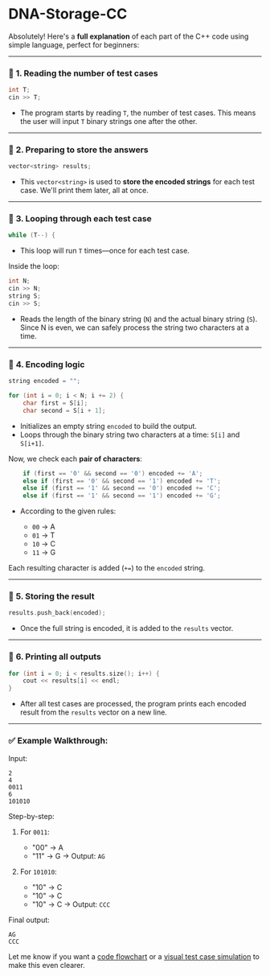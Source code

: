 ﻿# DNA-Storage-CC

Absolutely! Here's a **full explanation** of each part of the C++ code using simple language, perfect for beginners:

---

### 🔹 **1. Reading the number of test cases**

```cpp
int T;
cin >> T;
```

* The program starts by reading `T`, the number of test cases. This means the user will input `T` binary strings one after the other.

---

### 🔹 **2. Preparing to store the answers**

```cpp
vector<string> results;
```

* This `vector<string>` is used to **store the encoded strings** for each test case. We'll print them later, all at once.

---

### 🔹 **3. Looping through each test case**

```cpp
while (T--) {
```

* This loop will run `T` times—once for each test case.

Inside the loop:

```cpp
int N;
cin >> N;
string S;
cin >> S;
```

* Reads the length of the binary string (`N`) and the actual binary string (`S`). Since N is even, we can safely process the string two characters at a time.

---

### 🔹 **4. Encoding logic**

```cpp
string encoded = "";

for (int i = 0; i < N; i += 2) {
    char first = S[i];
    char second = S[i + 1];
```

* Initializes an empty string `encoded` to build the output.
* Loops through the binary string two characters at a time: `S[i]` and `S[i+1]`.

Now, we check each **pair of characters**:

```cpp
    if (first == '0' && second == '0') encoded += 'A';
    else if (first == '0' && second == '1') encoded += 'T';
    else if (first == '1' && second == '0') encoded += 'C';
    else if (first == '1' && second == '1') encoded += 'G';
```

* According to the given rules:

  * `00` → A
  * `01` → T
  * `10` → C
  * `11` → G

Each resulting character is added (`+=`) to the `encoded` string.

---

### 🔹 **5. Storing the result**

```cpp
results.push_back(encoded);
```

* Once the full string is encoded, it is added to the `results` vector.

---

### 🔹 **6. Printing all outputs**

```cpp
for (int i = 0; i < results.size(); i++) {
    cout << results[i] << endl;
}
```

* After all test cases are processed, the program prints each encoded result from the `results` vector on a new line.

---

### ✅ **Example Walkthrough:**

Input:

```
2
4
0011
6
101010
```

Step-by-step:

1. For `0011`:

   * "00" → A
   * "11" → G
     → Output: `AG`

2. For `101010`:

   * "10" → C
   * "10" → C
   * "10" → C
     → Output: `CCC`

Final output:

```
AG
CCC
```

Let me know if you want a [code flowchart](f) or a [visual test case simulation](f) to make this even clearer.
